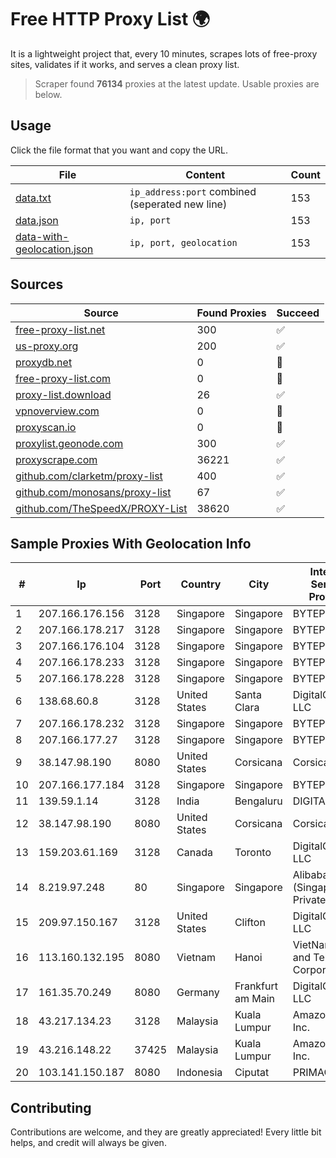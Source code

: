 
# Free HTTP Proxy List 🌍

It is a lightweight project that, every 10 minutes, scrapes lots of free-proxy sites, validates if it works, and serves a clean proxy list.


> Scraper found **76134** proxies at the latest update. Usable proxies are below.

## Usage

Click the file format that you want and copy the URL.


|File|Content|Count|
|----|-------|-----|
|[data.txt](https://raw.githubusercontent.com/themiralay/Proxy-List-World/master/data.txt)|`ip_address:port` combined (seperated new line)|153|
|[data.json](https://raw.githubusercontent.com/themiralay/Proxy-List-World/master/data.json)|`ip, port`|153|
|[data-with-geolocation.json](https://raw.githubusercontent.com/themiralay/Proxy-List-World/master/data-with-geolocation.json)|`ip, port, geolocation`|153|

## Sources

|Source|Found Proxies|Succeed|
|------|-------------|-------|
|[free-proxy-list.net](https://free-proxy-list.net)|300|✅|
|[us-proxy.org](https://www.us-proxy.org)|200|✅|
|[proxydb.net](http://proxydb.net)|0|🚫|
|[free-proxy-list.com](https://free-proxy-list.com/?page=&port=&type%5B%5D=http&type%5B%5D=https&up_time=0&search=Search)|0|🚫|
|[proxy-list.download](https://www.proxy-list.download/HTTP)|26|✅|
|[vpnoverview.com](https://vpnoverview.com/privacy/anonymous-browsing/free-proxy-servers)|0|🚫|
|[proxyscan.io](https://www.proxyscan.io)|0|🚫|
|[proxylist.geonode.com](https://proxylist.geonode.com/api/proxy-list?limit=300&page=1&sort_by=lastChecked&sort_type=desc&protocols=http,https)|300|✅|
|[proxyscrape.com](https://api.proxyscrape.com/v2/?request=displayproxies&protocol=http&timeout=10000&country=all&ssl=all&anonymity=all)|36221|✅|
|[github.com/clarketm/proxy-list](https://raw.githubusercontent.com/clarketm/proxy-list/master/proxy-list-raw.txt)|400|✅|
|[github.com/monosans/proxy-list](https://raw.githubusercontent.com/monosans/proxy-list/main/proxies/http.txt)|67|✅|
|[github.com/TheSpeedX/PROXY-List](https://raw.githubusercontent.com/TheSpeedX/PROXY-List/master/http.txt)|38620|✅|


## Sample Proxies With Geolocation Info

|#|Ip|Port|Country|City|Internet Service Provider|
|-|--|----|-------|----|-------------------------|
|1|207.166.176.156|3128|Singapore|Singapore|BYTEPLUS|
|2|207.166.178.217|3128|Singapore|Singapore|BYTEPLUS|
|3|207.166.176.104|3128|Singapore|Singapore|BYTEPLUS|
|4|207.166.178.233|3128|Singapore|Singapore|BYTEPLUS|
|5|207.166.178.228|3128|Singapore|Singapore|BYTEPLUS|
|6|138.68.60.8|3128|United States|Santa Clara|DigitalOcean, LLC|
|7|207.166.178.232|3128|Singapore|Singapore|BYTEPLUS|
|8|207.166.177.27|3128|Singapore|Singapore|BYTEPLUS|
|9|38.147.98.190|8080|United States|Corsicana|Corsicana ISD|
|10|207.166.177.184|3128|Singapore|Singapore|BYTEPLUS|
|11|139.59.1.14|3128|India|Bengaluru|DIGITALOCEAN|
|12|38.147.98.190|8080|United States|Corsicana|Corsicana ISD|
|13|159.203.61.169|3128|Canada|Toronto|DigitalOcean, LLC|
|14|8.219.97.248|80|Singapore|Singapore|Alibaba Cloud (Singapore) Private Limited|
|15|209.97.150.167|3128|United States|Clifton|DigitalOcean, LLC|
|16|113.160.132.195|8080|Vietnam|Hanoi|VietNam Post and Telecom Corporation|
|17|161.35.70.249|8080|Germany|Frankfurt am Main|DigitalOcean, LLC|
|18|43.217.134.23|3128|Malaysia|Kuala Lumpur|Amazon.com, Inc.|
|19|43.216.148.22|37425|Malaysia|Kuala Lumpur|Amazon.com, Inc.|
|20|103.141.150.187|8080|Indonesia|Ciputat|PRIMACOM|



## Contributing

Contributions are welcome, and they are greatly appreciated! Every
little bit helps, and credit will always be given.

